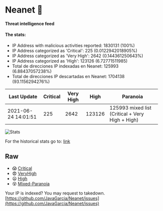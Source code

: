 # Neanet :hocho:
#### Threat intelligence feed
#### The stats:

- IP Address with malicious activities reported: 1830131 (100%)
- IP Address categorized as 'Critical':  225 (0.0122942018905%)
- IP Address categorized as 'Very High':  2642 (0.144361250643%)
- IP Address categorized as 'High':  123126 (6.72771511985)
- Total de direcciones IP indexadas en Neanet:  125993 (6.88437057238%)
- Total de direcciones IP descartadas en Neanet:  1704138 (93.1156294276%)

| Last Update | Critical | Very High | High | Paranoia |
| --- | --- | --- | --- | --- |
| 2021-06-24 14:01:51 | 225 | 2642 | 123126 | 125993 mixed list (Critical + Very High + High)|

![Stats](https://docs.google.com/spreadsheets/d/e/2PACX-1vSnaNMIXVabIpDJjufMlzH7poXnshF3mgd8Is1g9ytUEzVsP5my4Trn8f-xkoLLQ38xpL3HtmUexLo6/pubchart?oid=501124687&format=image)

For the historical stats go to: [link](/stats.csv)
## Raw
- :scream: [Critical](https://raw.githubusercontent.com/JavaGarcia/Neanet/master/blacklists/neanet_critical.txt)
- :fearful: [VeryHigh](https://raw.githubusercontent.com/JavaGarcia/Neanet/master/blacklists/neanet_veryHigh.txtt)
- :frowning: [High](https://raw.githubusercontent.com/JavaGarcia/Neanet/master/blacklists/neanet_high.txt)
- :dizzy_face: [Mixed-Paranoia](https://raw.githubusercontent.com/JavaGarcia/Neanet/master/blacklists/neanet_all.txt)


Your IP is indexed? You may request to takedown. [https://github.com/JavaGarcia/Neanet/issues](https://github.com/JavaGarcia/Neanet/issues)




























































































































































































































































































































































































































































































































































































































































































































































































































































































































































































































































































































































































































































































































































































































































































































































































































































































































































































































































































































































































































































































































































































































































































































































































































































































































































































































































































































































































































































































































































































































































































































































































































































































































































































































































































































































































































































































































































































































































































































































































































































































































































































































































































































































































































































































































































































































































































































































































































































































































































































































































































































































































































































































































































































































































































































































































































































































































































































































































































































































































































































































































































































































































































































































































































































































































































































































































































































































































































































































































































































































































































































































































































































































































































































